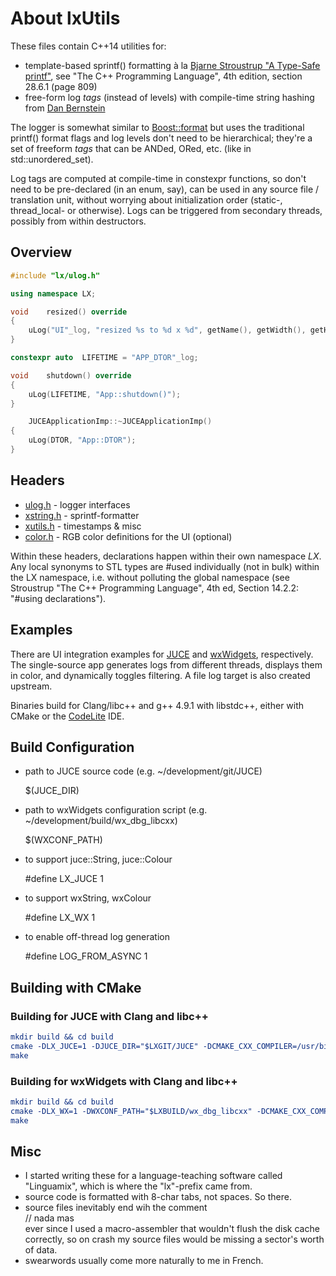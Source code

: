# About lxUtils

These files contain C++14 utilities for:

* template-based sprintf() formatting à la [Bjarne Stroustrup "A Type-Safe printf"][1], see "The C++ Programming Language", 4th edition, section 28.6.1 (page 809)
* free-form log _tags_ (instead of levels) with compile-time string hashing from [Dan Bernstein][2]

The logger is somewhat similar to [Boost::format](http://www.boost.org/doc/libs/1_59_0/libs/format/doc/format.html) but uses the traditional printf() format flags and log levels don't need to be hierarchical; they're a set of freeform _tags_ that can be ANDed, ORed, etc. (like in std::unordered_set).  

Log tags are computed at compile-time in constexpr functions, so don't need to be pre-declared (in an enum, say), can be used in any source file / translation unit, without worrying about initialization order (static-, thread_local- or otherwise). Logs can be triggered from secondary threads, possibly from within destructors.

[1]: http://www.stroustrup.com/C++11FAQ.html#variadic-templates
[2]: http://www.cse.yorku.ca/~oz/hash.html


## Overview

```c++
#include "lx/ulog.h"

using namespace LX;

void	resized() override
{
	uLog("UI"_log, "resized %s to %d x %d", getName(), getWidth(), getHeight());
}

constexpr auto	LIFETIME = "APP_DTOR"_log;

void	shutdown() override
{
	uLog(LIFETIME, "App::shutdown()");
}

	JUCEApplicationImp::~JUCEApplicationImp()
{
	uLog(DTOR, "App::DTOR");
}

```

## Headers

* [ulog.h](inc/lx/ulog.h) - logger interfaces
* [xstring.h](inc/lx/xstring.h) - sprintf-formatter
* [xutils.h](inc/lx/xutils.h) - timestamps & misc
* [color.h](inc/lx/color.h) - RGB color definitions for the UI (optional)

Within these headers, declarations happen within their own namespace _LX_. Any local synonyms to STL types are \#used individually (not in bulk) within the LX namespace, i.e. without polluting the global namespace (see Stroustrup "The C++ Programming Language", 4th ed, Section 14.2.2: "\#using declarations"). 


## Examples

There are UI integration examples for [JUCE](http://www.juce.com) and [wxWidgets](http://www.wxwidgets.org), respectively. The single-source app generates logs from different threads, displays them in color, and dynamically toggles filtering. A file log target is also created upstream.  

Binaries build for Clang/libc++ and g++ 4.9.1 with libstdc++, either with CMake or the [CodeLite](http://www.codelite.org) IDE.


## Build Configuration

* path to JUCE source code (e.g. ~/development/git/JUCE)  

    $(JUCE_DIR)

* path to wxWidgets configuration script (e.g. ~/development/build/wx_dbg_libcxx)  

    $(WXCONF_PATH)

* to support juce::String, juce::Colour  

    \#define LX_JUCE 1

* to support wxString, wxColour  

    \#define LX_WX 1

* to enable off-thread log generation  

    \#define LOG_FROM_ASYNC 1


## Building with CMake

### Building for JUCE with Clang and libc++

```cmake
mkdir build && cd build
cmake -DLX_JUCE=1 -DJUCE_DIR="$LXGIT/JUCE" -DCMAKE_CXX_COMPILER=/usr/bin/clang++ -DCMAKE_CXX_FLAGS="-stdlib=libc++" -DCMAKE_MODULE_LINKER_FLAGS="-stdlib=libc++" ..  
make
```

### Building for wxWidgets with Clang and libc++

```cmake
mkdir build && cd build
cmake -DLX_WX=1 -DWXCONF_PATH="$LXBUILD/wx_dbg_libcxx" -DCMAKE_CXX_COMPILER=/usr/bin/clang++ -DCMAKE_CXX_FLAGS="-stdlib=libc++" -DCMAKE_MODULE_LINKER_FLAGS="-stdlib=libc++" ..  
make
```    

## Misc

* I started writing these for a language-teaching software called "Linguamix", which is where the "lx"-prefix came from.
* source code is formatted with 8-char tabs, not spaces. So there.
* source files inevitably end wih the comment  
    // nada mas  
  ever since I used a macro-assembler that wouldn't flush the disk cache correctly, so on crash my source files would be missing a sector's worth of data.
* swearwords usually come more naturally to me in French.
